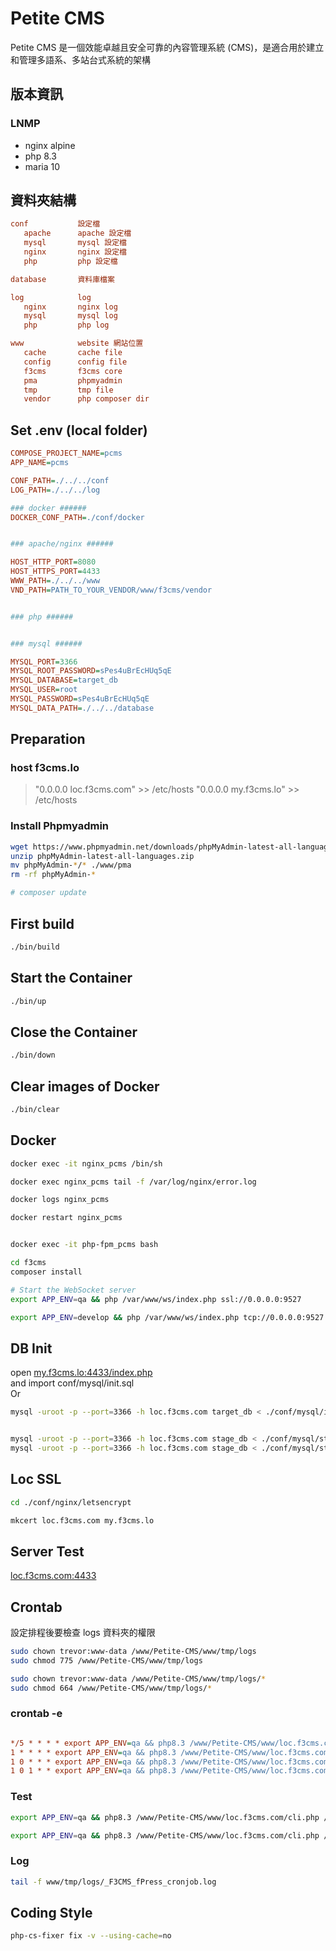 # Petite CMS

Petite CMS 是一個效能卓越且安全可靠的內容管理系統 (CMS)，是適合用於建立和管理多語系、多站台式系統的架構


## 版本資訊

### LNMP
+ nginx alpine
+ php 8.3
+ maria 10


## 資料夾結構

```ini
conf           設定檔  
   apache      apache 設定檔  
   mysql       mysql 設定檔  
   nginx       nginx 設定檔
   php         php 設定檔  

database       資料庫檔案  

log            log  
   nginx       nginx log  
   mysql       mysql log  
   php         php log  

www            website 網站位置  
   cache       cache file
   config      config file
   f3cms       f3cms core
   pma         phpmyadmin 
   tmp         tmp file  
   vendor      php composer dir
```


## Set .env (local folder)

```ini
COMPOSE_PROJECT_NAME=pcms
APP_NAME=pcms

CONF_PATH=./../../conf
LOG_PATH=./../../log

### docker ######
DOCKER_CONF_PATH=./conf/docker


### apache/nginx ######

HOST_HTTP_PORT=8080
HOST_HTTPS_PORT=4433
WWW_PATH=./../../www
VND_PATH=PATH_TO_YOUR_VENDOR/www/f3cms/vendor


### php ######


### mysql ######

MYSQL_PORT=3366
MYSQL_ROOT_PASSWORD=sPes4uBrEcHUq5qE
MYSQL_DATABASE=target_db
MYSQL_USER=root
MYSQL_PASSWORD=sPes4uBrEcHUq5qE
MYSQL_DATA_PATH=./../../database

```


## Preparation

### host f3cms.lo
> 
> "0.0.0.0  loc.f3cms.com" >> /etc/hosts
> "0.0.0.0  my.f3cms.lo" >> /etc/hosts
> 

### Install Phpmyadmin
```sh
wget https://www.phpmyadmin.net/downloads/phpMyAdmin-latest-all-languages.zip
unzip phpMyAdmin-latest-all-languages.zip
mv phpMyAdmin-*/* ./www/pma
rm -rf phpMyAdmin-*

# composer update
```

## First build
```sh
./bin/build
```

## Start the Container
```sh
./bin/up
```

## Close the Container
```sh
./bin/down
```

## Clear images of Docker
```sh
./bin/clear
```

## Docker
```sh
docker exec -it nginx_pcms /bin/sh

docker exec nginx_pcms tail -f /var/log/nginx/error.log

docker logs nginx_pcms

docker restart nginx_pcms


docker exec -it php-fpm_pcms bash

cd f3cms
composer install

# Start the WebSocket server
export APP_ENV=qa && php /var/www/ws/index.php ssl://0.0.0.0:9527

export APP_ENV=develop && php /var/www/ws/index.php tcp://0.0.0.0:9527
```


## DB Init
open [my.f3cms.lo:4433/index.php](https://my.f3cms.lo:4433/index.php)  
and import conf/mysql/init.sql  
Or
```sh
mysql -uroot -p --port=3366 -h loc.f3cms.com target_db < ./conf/mysql/init.sql


mysql -uroot -p --port=3366 -h loc.f3cms.com stage_db < ./conf/mysql/stage-schema.sql
mysql -uroot -p --port=3366 -h loc.f3cms.com stage_db < ./conf/mysql/stage-onlydata.sql


```


## Loc SSL
```sh
cd ./conf/nginx/letsencrypt

mkcert loc.f3cms.com my.f3cms.lo
```


## Server Test
[loc.f3cms.com:4433](https://loc.f3cms.com:4433/)

## Crontab

設定排程後要檢查 logs 資料夾的權限
```sh
sudo chown trevor:www-data /www/Petite-CMS/www/tmp/logs
sudo chmod 775 /www/Petite-CMS/www/tmp/logs

sudo chown trevor:www-data /www/Petite-CMS/www/tmp/logs/*
sudo chmod 664 /www/Petite-CMS/www/tmp/logs/*
```

### crontab -e
```ini

*/5 * * * * export APP_ENV=qa && php8.3 /www/Petite-CMS/www/loc.f3cms.com/cli.php /Minutely/5
1 * * * * export APP_ENV=qa && php8.3 /www/Petite-CMS/www/loc.f3cms.com/cli.php /Hourly/1
1 0 * * * export APP_ENV=qa && php8.3 /www/Petite-CMS/www/loc.f3cms.com/cli.php /Daily/1
1 0 1 * * export APP_ENV=qa && php8.3 /www/Petite-CMS/www/loc.f3cms.com/cli.php /Monthly/1

```

### Test
```sh
export APP_ENV=qa && php8.3 /www/Petite-CMS/www/loc.f3cms.com/cli.php /Hourly/1

export APP_ENV=qa && php8.3 /www/Petite-CMS/www/loc.f3cms.com/cli.php /Daily/1

```

### Log
```sh
tail -f www/tmp/logs/_F3CMS_fPress_cronjob.log

```


## Coding Style
```sh
php-cs-fixer fix -v --using-cache=no
```

